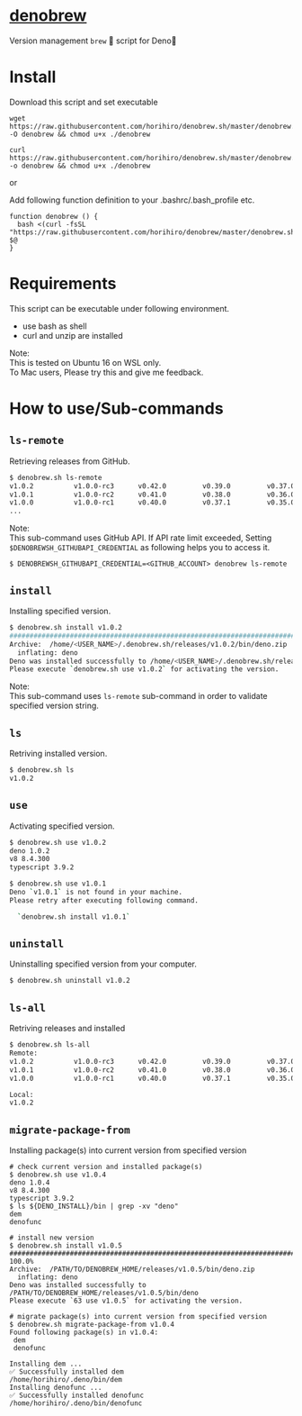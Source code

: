 # [denobrew](https://raw.githubusercontent.com/horihiro/denobrew/master/denobrew.sh)
Version management `brew` 🍺 script for Deno🦕

# Install
Download this script and set executable 
```
wget https://raw.githubusercontent.com/horihiro/denobrew.sh/master/denobrew.sh -O denobrew && chmod u+x ./denobrew

curl https://raw.githubusercontent.com/horihiro/denobrew.sh/master/denobrew.sh -o denobrew && chmod u+x ./denobrew
```

or 

Add following function definition to your .bashrc/.bash_profile etc.

```bashrc
function denobrew () {
  bash <(curl -fsSL "https://raw.githubusercontent.com/horihiro/denobrew/master/denobrew.sh") $@
}
```
# Requirements
This script can be executable under following environment.

  - use bash as shell
  - curl and unzip are installed

Note:<br>
This is tested on Ubuntu 16 on WSL only.<br>
To Mac users, Please try this and give me feedback.

# How to use/Sub-commands
## `ls-remote`
Retrieving releases from GitHub.

```bash
$ denobrew.sh ls-remote
v1.0.2          v1.0.0-rc3      v0.42.0         v0.39.0         v0.37.0         v0.34.0         v0.31.0         v0.28.1         v0.26.0         v0.23.0
v1.0.1          v1.0.0-rc2      v0.41.0         v0.38.0         v0.36.0         v0.33.0         v0.30.0         v0.28.0         v0.25.0         v0.22.0
v1.0.0          v1.0.0-rc1      v0.40.0         v0.37.1         v0.35.0         v0.32.0         v0.29.0         v0.27.0         v0.24.0         v0.21.0
...
```

Note:<br>
This sub-command uses GitHub API.
If API rate limit exceeded, Setting `$DENOBREWSH_GITHUBAPI_CREDENTIAL`  as following helps you to access it.

```
$ DENOBREWSH_GITHUBAPI_CREDENTIAL=<GITHUB_ACCOUNT> denobrew ls-remote
```

## `install`
Installing specified version.

```bash
$ denobrew.sh install v1.0.2
######################################################################## 100.0%
Archive:  /home/<USER_NAME>/.denobrew.sh/releases/v1.0.2/bin/deno.zip
  inflating: deno
Deno was installed successfully to /home/<USER_NAME>/.denobrew.sh/releases/v1.0.2/bin/deno
Please execute `denobrew.sh use v1.0.2` for activating the version.
```

Note:<br>
This sub-command uses `ls-remote` sub-command in order to validate specified version string.

## `ls`
Retriving installed version.

```bash
$ denobrew.sh ls
v1.0.2
```

## `use`
Activating specified version.

```bash
$ denobrew.sh use v1.0.2
deno 1.0.2
v8 8.4.300
typescript 3.9.2
```


```bash
$ denobrew.sh use v1.0.1
Deno `v1.0.1` is not found in your machine.
Please retry after executing following command.

  `denobrew.sh install v1.0.1`
```

## `uninstall`
Uninstalling specified version from your computer.

```bash
$ denobrew.sh uninstall v1.0.2
```
## `ls-all`
Retriving releases and installed

```bash
$ denobrew.sh ls-all
Remote:
v1.0.2          v1.0.0-rc3      v0.42.0         v0.39.0         v0.37.0         v0.34.0         v0.31.0         v0.28.1         v0.26.0         v0.23.0
v1.0.1          v1.0.0-rc2      v0.41.0         v0.38.0         v0.36.0         v0.33.0         v0.30.0         v0.28.0         v0.25.0         v0.22.0
v1.0.0          v1.0.0-rc1      v0.40.0         v0.37.1         v0.35.0         v0.32.0         v0.29.0         v0.27.0         v0.24.0         v0.21.0

Local:
v1.0.2
```

## `migrate-package-from`
Installing package(s) into current version from specified version

```
# check current version and installed package(s)
$ denobrew.sh use v1.0.4
deno 1.0.4
v8 8.4.300
typescript 3.9.2
$ ls ${DENO_INSTALL}/bin | grep -xv "deno"
dem
denofunc

# install new version
$ denobrew.sh install v1.0.5
######################################################################## 100.0%
Archive:  /PATH/TO/DENOBREW_HOME/releases/v1.0.5/bin/deno.zip
  inflating: deno
Deno was installed successfully to /PATH/TO/DENOBREW_HOME/releases/v1.0.5/bin/deno
Please execute `63 use v1.0.5` for activating the version.

# migrate package(s) into current version from specified version
$ denobrew.sh migrate-package-from v1.0.4
Found following package(s) in v1.0.4:
 dem
 denofunc

Installing dem ...
✅ Successfully installed dem
/home/horihiro/.deno/bin/dem
Installing denofunc ...
✅ Successfully installed denofunc
/home/horihiro/.deno/bin/denofunc
```
